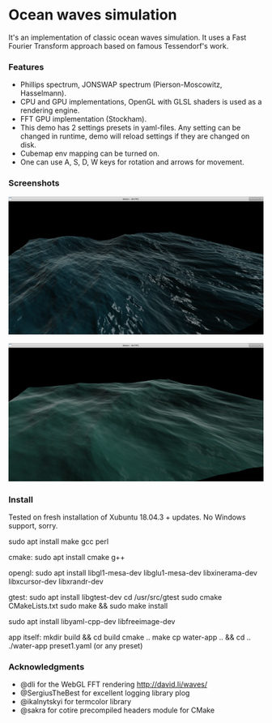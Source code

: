 Ocean waves simulation
=========

It's an implementation of classic ocean waves simulation.
It uses a Fast Fourier Transform approach based on famous Tessendorf's work.


### Features
- Phillips spectrum, JONSWAP spectrum (Pierson-Moscowitz, Hasselmann).
- CPU and GPU implementations, OpenGL with GLSL shaders is used as a rendering engine.
- FFT GPU implementation (Stockham).
- This demo has 2 settings presets in yaml-files. Any setting can be changed in runtime, demo will reload settings if they are changed on disk.
- Cubemap env mapping can be turned on.
- One can use A, S, D, W keys for rotation and arrows for movement.


### Screenshots

![Alt text](/screenshots/screen1.png "Grid size 512*512, Phillips spectrum")

![Alt text](/screenshots/screen2.png "Grid size 512*512, JONSWAP spectrum")


### Install

Tested on fresh installation of Xubuntu 18.04.3 + updates. No Windows support, sorry.

sudo apt install make gcc perl

cmake:
sudo apt install cmake g++

opengl:
sudo apt install libgl1-mesa-dev libglu1-mesa-dev libxinerama-dev libxcursor-dev libxrandr-dev

gtest:
sudo apt install libgtest-dev
cd /usr/src/gtest
sudo cmake CMakeLists.txt
sudo make && sudo make install

sudo apt install libyaml-cpp-dev libfreeimage-dev

app itself:
mkdir build && cd build
cmake ..
make
cp water-app .. && cd ..
./water-app preset1.yaml (or any preset)



### Acknowledgments

- @dli for the WebGL FFT rendering http://david.li/waves/
- @SergiusTheBest for excellent logging library plog
- @ikalnytskyi for termcolor library
- @sakra for cotire precompiled headers module for CMake
